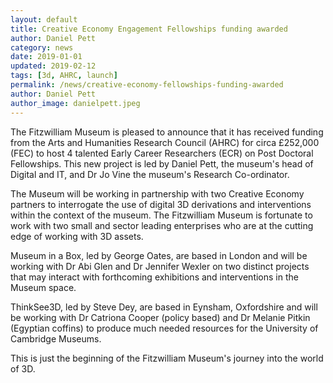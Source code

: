 ```yaml
---
layout: default
title: Creative Economy Engagement Fellowships funding awarded
author: Daniel Pett
category: news
date: 2019-01-01
updated: 2019-02-12
tags: [3d, AHRC, launch]
permalink: /news/creative-economy-fellowships-funding-awarded
author: Daniel Pett
author_image: danielpett.jpeg
---
```


The Fitzwilliam Museum is pleased to announce that it has received funding from
the Arts and Humanities Research Council (AHRC) for circa £252,000 (FEC) to host
4 talented Early Career Researchers (ECR) on Post Doctoral Fellowships. This new
project is led by Daniel Pett, the museum's head of Digital and IT, and Dr Jo Vine
the museum's Research Co-ordinator.

The Museum will be working in partnership with two Creative Economy partners to
interrogate the use of digital 3D derivations and interventions within the context
of the museum. The Fitzwilliam Museum is fortunate to work with two small and sector
leading enterprises who are at the cutting edge of working with 3D assets.

Museum in a Box, led by George Oates, are based in London and will be working with
Dr Abi Glen and Dr Jennifer Wexler on two distinct projects that may interact with
forthcoming exhibitions and interventions in the Museum space.

ThinkSee3D, led by Steve Dey, are based in Eynsham, Oxfordshire and will be working
with Dr Catriona Cooper (policy based) and Dr Melanie Pitkin (Egyptian coffins) to produce
much needed resources for the University of Cambridge Museums.

This is just the beginning of the Fitzwilliam Museum's journey into the world of 3D.
